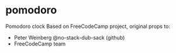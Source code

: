 # pomodoro
Pomodoro clock
Based on FreeCodeCamp project, original props to:
- Peter Weinberg @no-stack-dub-sack (github)
- FreeCodeCamp team
